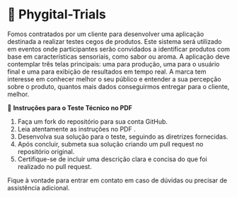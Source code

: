 
# 🔬 Phygital-Trials
 Fomos contratados por um cliente para desenvolver uma aplicação destinada a realizar testes cegos de produtos. Este sistema será utilizado em eventos onde participantes serão convidados a identificar produtos com base em características sensoriais, como sabor ou aroma. A aplicação deve contemplar três telas principais: uma para produção, uma para o usuário final e uma para exibição de resultados em tempo real. A marca tem interesse em conhecer melhor o seu público e entender a sua percepção sobre o produto, quantos mais dados conseguirmos entregar para o cliente, melhor.
 
  📝 **Instruções para o Teste Técnico no PDF**
1. Faça um fork do repositório para sua conta GitHub. 
2. Leia atentamente as instruções no PDF .
3. Desenvolva sua solução para o teste, seguindo as diretrizes fornecidas.
4. Após concluir, submeta sua solução criando um pull request no repositório original. 
5. Certifique-se de incluir uma descrição clara e concisa do que foi realizado no pull request. 

  Fique à vontade para entrar em contato em caso de dúvidas ou precisar de assistência adicional.
